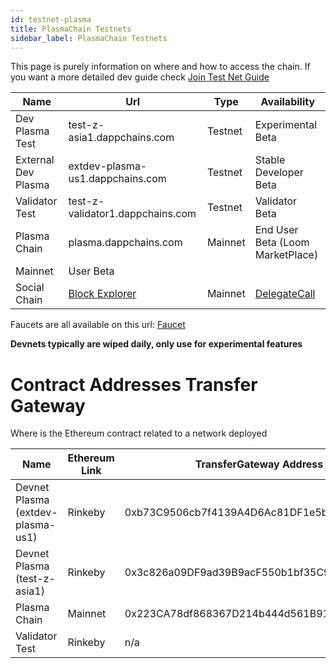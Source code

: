 ```yaml
---
id: testnet-plasma
title: PlasmaChain Testnets
sidebar_label: PlasmaChain Testnets
---
```

This page is purely information on where and how to access the chain. If you want a more detailed dev guide check [Join Test Net Guide](join-testnet.html)

| Name                | Url                                                   | Type    | Availability                             |
| ------------------- | ----------------------------------------------------- | ------- | ---------------------------------------- |
| Dev Plasma Test     | test-z-asia1.dappchains.com                           | Testnet | Experimental Beta                        |
| External Dev Plasma | extdev-plasma-us1.dappchains.com                      | Testnet | Stable Developer Beta                    |
| Validator Test      | test-z-validator1.dappchains.com                      | Testnet | Validator Beta                           |
| Plasma Chain        | plasma.dappchains.com                                 | Mainnet | End User Beta (Loom MarketPlace)         |
| Mainnet             | User Beta                                             |         |                                          |
| Social Chain        | [Block Explorer](https://blockchain.delegatecall.com) | Mainnet | [DelegateCall](https://delegatecall.com) |

Faucets are all available on this url: [Faucet](http://faucet.dappchains.com)

**Devnets typically are wiped daily, only use for experimental features**

# Contract Addresses Transfer Gateway

Where is the Ethereum contract related to a network deployed

| Name                              | Ethereum Link | TransferGateway Address                    |
| --------------------------------- | ------------- | ------------------------------------------ |
| Devnet Plasma (extdev-plasma-us1) | Rinkeby       | 0xb73C9506cb7f4139A4D6Ac81DF1e5b6756Fab7A2 |
| Devnet Plasma (test-z-asia1)      | Rinkeby       | 0x3c826a09DF9ad39B9acF550b1bf35C9b6AfCd943 |
| Plasma Chain                      | Mainnet       | 0x223CA78df868367D214b444d561B9123c018963A |
| Validator Test                    | Rinkeby       | n/a                                        |